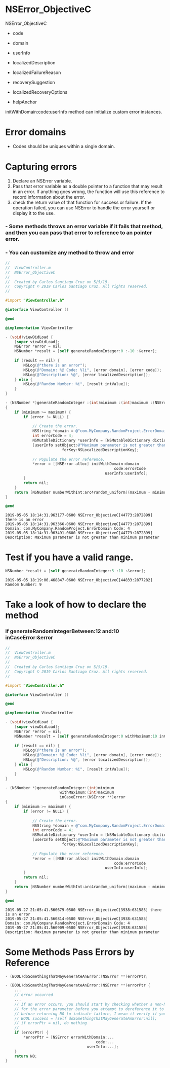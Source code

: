 # NSError_ObjectiveC
NSError_ObjectiveC

- code
- domain
- userInfo

- localizedDescription
- localizedFailureReason
- recoverySuggestion
- localizedRecoveryOptions
- helpAnchor

initWithDomain:code:userInfo method can initialize custom error instances.

# Error domains

- Codes should be uniques within a single domain.

# Capturing errors

1. Declare an NSError variable.
2. Pass that error variable as a double pointer to a function that may result in an error. If anything goes wrong, the function will use this reference to record information about the error.
3. check the return value of that function for success or failure. If the operation failed, you can use NSError to handle the error yourself or display it to the use.

### - Some methods throws an error variable if it fails that method, and then you can pass that error to reference to an pointer error.
### - You can customize any method to throw and error

``` objective-c
//
//  ViewController.m
//  NSError_ObjectiveC
//
//  Created by Carlos Santiago Cruz on 5/5/19.
//  Copyright © 2019 Carlos Santiago Cruz. All rights reserved.
//

#import "ViewController.h"

@interface ViewController ()

@end

@implementation ViewController

- (void)viewDidLoad {
    [super viewDidLoad];
    NSError *error = nil;
    NSNumber *result = [self generateRandomInteger:0 :-10 :&error];
    
    if (result == nil) {
        NSLog(@"there is an error");
        NSLog(@"Domain: %@ Code: %li", [error domain], [error code]);
        NSLog(@"Description: %@", [error localizedDescription]);
    } else {
        NSLog(@"Random Number: %i", [result intValue]);
    }
}

- (NSNumber *)generateRandomInteger :(int)minimum :(int)maximum :(NSError **)error
{
    if (minimum >= maximum) {
        if (error != NULL) {
            
            // Create the error.
            NSString *domain = @"com.MyCompany.RandomProject.ErrorDomain";
            int errorCode = 4;
            NSMutableDictionary *userInfo = [NSMutableDictionary dictionary];
            [userInfo setObject:@"Maximum parameter is not greater than minimum parameter"
                         forKey:NSLocalizedDescriptionKey];
            
            // Populate the error reference.
            *error = [[NSError alloc] initWithDomain:domain
                                                code:errorCode
                                            userInfo:userInfo];
        }
        return nil;
    }
    return [NSNumber numberWithInt:arc4random_uniform((maximum - minimum) + 1) + minimum];
}

@end
```

``` console
2019-05-05 18:14:31.963177-0600 NSError_ObjectiveC[44773:2872899] there is an error
2019-05-05 18:14:31.963366-0600 NSError_ObjectiveC[44773:2872899] Domain: com.MyCompany.RandomProject.ErrorDomain Code: 4
2019-05-05 18:14:31.963491-0600 NSError_ObjectiveC[44773:2872899] Description: Maximum parameter is not greater than minimum parameter
```

# Test if you have a valid range.

``` objective-c
NSNumber *result = [self generateRandomInteger:5 :10 :&error];
```


``` console
2019-05-05 18:19:06.468847-0600 NSError_ObjectiveC[44833:2877282] Random Number: 9
```

# Take a look of how to declare the method

### if generateRandomIntegerBetween:12 and:10 inCaseError:&error

``` objective-c
//
//  ViewController.m
//  NSError_ObjectiveC
//
//  Created by Carlos Santiago Cruz on 5/5/19.
//  Copyright © 2019 Carlos Santiago Cruz. All rights reserved.
//

#import "ViewController.h"

@interface ViewController ()

@end

@implementation ViewController

- (void)viewDidLoad {
    [super viewDidLoad];
    NSError *error = nil;
    NSNumber *result = [self generateRandomInteger:0 withMaximum:10 inCaseError:&error];
    
    if (result == nil) {
        NSLog(@"there is an error");
        NSLog(@"Domain: %@ Code: %li", [error domain], [error code]);
        NSLog(@"Description: %@", [error localizedDescription]);
    } else {
        NSLog(@"Random Number: %i", [result intValue]);
    }
}

- (NSNumber *)generateRandomInteger:(int)minimum
                        withMaximum:(int)maximum
                        inCaseError:(NSError **)error
{
    if (minimum >= maximum) {
        if (error != NULL) {
            
            // Create the error.
            NSString *domain = @"com.MyCompany.RandomProject.ErrorDomain";
            int errorCode = 4;
            NSMutableDictionary *userInfo = [NSMutableDictionary dictionary];
            [userInfo setObject:@"Maximum parameter is not greater than minimum parameter"
                         forKey:NSLocalizedDescriptionKey];
            
            // Populate the error reference.
            *error = [[NSError alloc] initWithDomain:domain
                                                code:errorCode
                                            userInfo:userInfo];
        }
        return nil;
    }
    return [NSNumber numberWithInt:arc4random_uniform((maximum - minimum) + 1) + minimum];
}

@end
```

``` console
2019-05-27 21:05:41.560679-0500 NSError_ObjectiveC[3938:631585] there is an error
2019-05-27 21:05:41.560814-0500 NSError_ObjectiveC[3938:631585] Domain: com.MyCompany.RandomProject.ErrorDomain Code: 4
2019-05-27 21:05:41.560909-0500 NSError_ObjectiveC[3938:631585] Description: Maximum parameter is not greater than minimum parameter
```

# Some Methods Pass Errors by Reference

``` objective-c
- (BOOL)doSomethingThatMayGenerateAnError:(NSError **)errorPtr;
```

``` objective-c
- (BOOL)doSomethingThatMayGenerateAnError:(NSError **)errorPtr {
    ...
    // error occurred
    ...
    // If an error occurs, you should start by checking whether a non-NULL pointer was provided 
    // for the error parameter before you attempt to dereference it to set the error, 
    // before returning NO to indicate failure, I mean if verify if you call the funcion like this:
    // BOOL success = [self doSomethingThatMayGenerateAnError:nil];
    // if errorPtr = nil, do nothing
    // 
    if (errorPtr) {
        *errorPtr = [NSError errorWithDomain:...
                                        code:...
                                    userInfo:...];
    }
    return NO;
}
```








